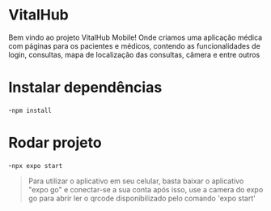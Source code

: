 # VitalHub
Bem vindo ao projeto VitalHub Mobile! Onde criamos uma aplicação médica com páginas para os pacientes e médicos, contendo as funcionalidades de login, consultas, mapa de localização das consultas, câmera e entre outros

# Instalar dependências
-`npm install`

# Rodar projeto
-`npx expo start`

>Para utilizar o aplicativo em seu celular, basta baixar o aplicativo "expo go" e conectar-se a sua conta
após isso, use a camera do expo go para abrir ler o qrcode disponibilizado pelo comando 'expo start'
